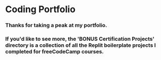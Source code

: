 # Coding Portfolio
### Thanks for taking a peak at my portfolio.
### If you'd like to see more, the 'BONUS Certification Projects' directory is a collection of all the Replit boilerplate projects I completed for freeCodeCamp courses.
